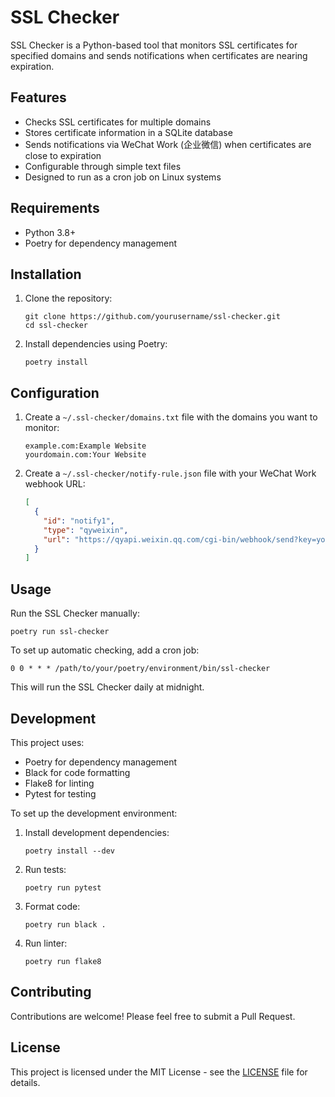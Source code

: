 # SSL Checker

SSL Checker is a Python-based tool that monitors SSL certificates for specified domains and sends notifications when certificates are nearing expiration.

## Features

- Checks SSL certificates for multiple domains
- Stores certificate information in a SQLite database
- Sends notifications via WeChat Work (企业微信) when certificates are close to expiration
- Configurable through simple text files
- Designed to run as a cron job on Linux systems

## Requirements

- Python 3.8+
- Poetry for dependency management

## Installation

1. Clone the repository:
   ```
   git clone https://github.com/yourusername/ssl-checker.git
   cd ssl-checker
   ```

2. Install dependencies using Poetry:
   ```
   poetry install
   ```

## Configuration

1. Create a `~/.ssl-checker/domains.txt` file with the domains you want to monitor:
   ```
   example.com:Example Website
   yourdomain.com:Your Website
   ```

2. Create a `~/.ssl-checker/notify-rule.json` file with your WeChat Work webhook URL:
   ```json
   [
     {
       "id": "notify1",
       "type": "qyweixin",
       "url": "https://qyapi.weixin.qq.com/cgi-bin/webhook/send?key=your-key-here"
     }
   ]
   ```

## Usage

Run the SSL Checker manually:

```
poetry run ssl-checker
```

To set up automatic checking, add a cron job:

```
0 0 * * * /path/to/your/poetry/environment/bin/ssl-checker
```

This will run the SSL Checker daily at midnight.

## Development

This project uses:
- Poetry for dependency management
- Black for code formatting
- Flake8 for linting
- Pytest for testing

To set up the development environment:

1. Install development dependencies:
   ```
   poetry install --dev
   ```

2. Run tests:
   ```
   poetry run pytest
   ```

3. Format code:
   ```
   poetry run black .
   ```

4. Run linter:
   ```
   poetry run flake8
   ```

## Contributing

Contributions are welcome! Please feel free to submit a Pull Request.

## License

This project is licensed under the MIT License - see the [LICENSE](LICENSE) file for details.
